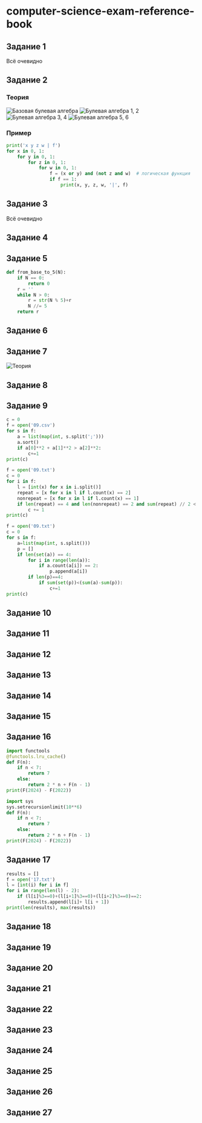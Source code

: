 # computer-science-exam-reference-book

## Задание 1

Всё очевидно

## Задание 2

### Теория

![Базовая булевая алгебра](./images/2/base.png)
![Булевая алгебра 1, 2](./images/2/12.png)
![Булевая алгебра 3, 4](./images/2/34.png)
![Булевая алгебра 5, 6](./images/2/56.png)

### Пример

```python
print('x y z w | f')
for x in 0, 1:
    for y in 0, 1:
        for z in 0, 1:
            for w in 0, 1:
                f = (x or y) and (not z and w)  # логическая функция
                if f == 1:
                    print(x, y, z, w, '|', f)
```

## Задание 3

Всё очевидно

## Задание 4
## Задание 5

```python
def from_base_to_5(N):
    if N == 0:
        return 0
    r = ''
    while N > 0:
        r = str(N % 5)+r
        N //= 5
    return r
```

## Задание 6
## Задание 7

![Теория](./images/7/theory.png)

## Задание 8
## Задание 9

```python
c = 0
f = open('09.csv')
for s in f:
    a = list(map(int, s.split(';')))
    a.sort()
    if a[0]**2 + a[1]**2 > a[2]**2:
        c+=1
print(c)
```

```python
f = open('09.txt')
c = 0
for i in f:
    l = [int(x) for x in i.split()]
    repeat = [x for x in l if l.count(x) == 2]
    nonrepeat = [x for x in l if l.count(x) == 1]
    if len(repeat) == 4 and len(nonrepeat) == 2 and sum(repeat) // 2 < sum(nonrepeat):
        c += 1
print(c)
```

```python
f = open('09.txt')
c = 0
for s in f:
    a=list(map(int, s.split()))
    p = []
    if len(set(a)) == 4:
        for i in range(len(a)):
            if a.count(a[i]) == 2:
                p.append(a[i])
        if len(p)==4:
            if sum(set(p))<(sum(a)-sum(p)):
                c+=1
print(c)
```

## Задание 10
## Задание 11
## Задание 12
## Задание 13
## Задание 14
## Задание 15
## Задание 16

```python
import functools
@functools.lru_cache()
def F(n):
    if n < 7:
        return 7
    else:
        return 2 * n + F(n - 1)
print(F(2024) - F(2022))
```

```python
import sys
sys.setrecursionlimit(10**6)
def F(n):
    if n < 7:
        return 7
    else:
        return 2 * n + F(n - 1)
print(F(2024) - F(2022))
```

## Задание 17

```python
results = []
f = open('17.txt')
l = [int(i) for i in f]
for i in range(len(l) - 2):
    if (l[i]%3==0)+(l[i+1]%3==0)+(l[i+2]%3==0)==2:
        results.append(l[i]+ l[i + 1])
print(len(results), max(results))
```

## Задание 18
## Задание 19
## Задание 20
## Задание 21
## Задание 22
## Задание 23
## Задание 24
## Задание 25
## Задание 26
## Задание 27
